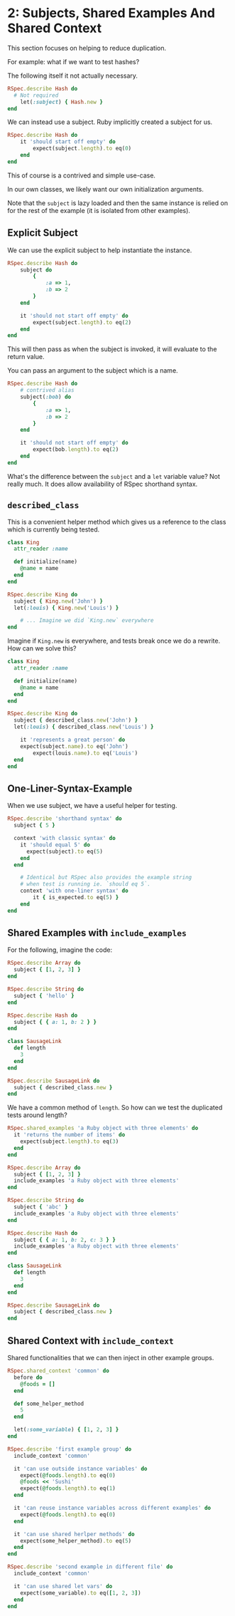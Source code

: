 # 2: Subjects, Shared Examples And Shared Context

This section focuses on helping to reduce duplication.

For example: what if we want to test hashes?

The following itself it not actually necessary.

```rb
RSpec.describe Hash do
  # Not required
	let(:subject) { Hash.new }
end
```

We can instead use a subject. Ruby implicitly created a subject for us.

```rb
RSpec.describe Hash do
	it 'should start off empty' do
		expect(subject.length).to eq(0)
	end
end
```

This of course is a contrived and simple use-case.

In our own classes, we likely want our own initialization arguments.

Note that the `subject` is lazy loaded and then the same instance is relied on for the rest of the example (it is isolated from other examples).

## Explicit Subject

We can use the explicit subject to help instantiate the instance.

```rb
RSpec.describe Hash do
	subject do
		{
			:a => 1,
			:b => 2
		}
	end

	it 'should not start off empty' do
		expect(subject.length).to eq(2)
	end
end
```

This will then pass as when the subject is invoked, it will evaluate to the return value.

You can pass an argument to the subject which is a name.

```rb
RSpec.describe Hash do
	# contrived alias
	subject(:bob) do
		{
			:a => 1,
			:b => 2
		}
	end

	it 'should not start off empty' do
		expect(bob.length).to eq(2)
	end
end
```

What's the difference between the `subject` and a `let` variable value? Not really much. It does allow availability of RSpec shorthand syntax.

## `described_class`

This is a convenient helper method which gives us a reference to the class which is currently being tested.

```rb
class King
  attr_reader :name

  def initialize(name)
    @name = name
  end
end

RSpec.describe King do
  subject { King.new('John') }
  let(:louis) { King.new('Louis') }

	# ... Imagine we did `King.new` everywhere
end
```

Imagine if `King.new` is everywhere, and tests break once we do a rewrite. How can we solve this?

```rb
class King
  attr_reader :name

  def initialize(name)
    @name = name
  end
end

RSpec.describe King do
  subject { described_class.new('John') }
  let(:louis) { described_class.new('Louis') }

	it 'represents a great person' do
    expect(subject.name).to eq('John')
		expect(louis.name).to eq('Louis')
  end
end
```

## One-Liner-Syntax-Example

When we use subject, we have a useful helper for testing.

```rb
RSpec.describe 'shorthand syntax' do
  subject { 5 }

  context 'with classic syntax' do
    it 'should equal 5' do
      expect(subject).to eq(5)
    end
  end

	# Identical but RSpec also provides the example string
	# when test is running ie. `should eq 5`.
	context 'with one-liner syntax' do
		it { is_expected.to eq(5) }
	end
end
```

## Shared Examples with `include_examples`

For the following, imagine the code:

```rb
RSpec.describe Array do
  subject { [1, 2, 3] }
end

RSpec.describe String do
  subject { 'hello' }
end

RSpec.describe Hash do
  subject { { a: 1, b: 2 } }
end

class SausageLink
  def length
    3
  end
end

RSpec.describe SausageLink do
  subject { described_class.new }
end
```

We have a common method of `length`. So how can we test the duplicated tests around length?

```rb
RSpec.shared_examples 'a Ruby object with three elements' do
  it 'returns the number of items' do
    expect(subject.length).to eq(3)
  end
end

RSpec.describe Array do
  subject { [1, 2, 3] }
  include_examples 'a Ruby object with three elements'
end

RSpec.describe String do
  subject { 'abc' }
  include_examples 'a Ruby object with three elements'
end

RSpec.describe Hash do
  subject { { a: 1, b: 2, c: 3 } }
  include_examples 'a Ruby object with three elements'
end

class SausageLink
  def length
    3
  end
end

RSpec.describe SausageLink do
  subject { described_class.new }
end
```

## Shared Context with `include_context`

Shared functionalities that we can then inject in other example groups.

```rb
RSpec.shared_context 'common' do
  before do
    @foods = []
  end

  def some_helper_method
    5
  end

  let(:some_variable) { [1, 2, 3] }
end

RSpec.describe 'first example group' do
  include_context 'common'

  it 'can use outside instance variables' do
    expect(@foods.length).to eq(0)
    @foods << 'Sushi'
    expect(@foods.length).to eq(1)
  end

  it 'can reuse instance variables across different examples' do
    expect(@foods.length).to eq(0)
  end

  it 'can use shared herlper methods' do
    expect(some_helper_method).to eq(5)
  end
end

RSpec.describe 'second example in different file' do
  include_context 'common'

  it 'can use shared let vars' do
    expect(some_variable).to eq([1, 2, 3])
  end
end
```
